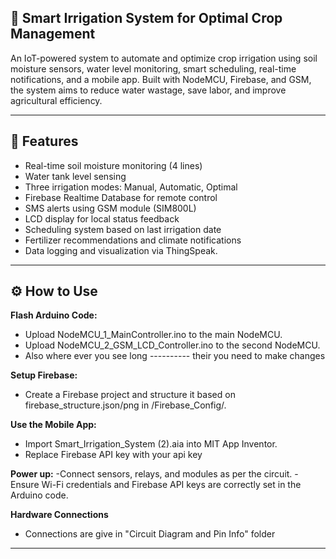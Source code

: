 ## **🌾 Smart Irrigation System for Optimal Crop Management**

An IoT-powered system to automate and optimize crop irrigation using soil moisture sensors, water level monitoring, smart scheduling, real-time notifications, and a mobile app. Built with NodeMCU, Firebase, and GSM, the system aims to reduce water wastage, save labor, and improve agricultural efficiency.

---

## **🚀 Features**

- Real-time soil moisture monitoring (4 lines)
- Water tank level sensing
- Three irrigation modes: Manual, Automatic, Optimal
- Firebase Realtime Database for remote control
- SMS alerts using GSM module (SIM800L)
- LCD display for local status feedback
- Scheduling system based on last irrigation date
- Fertilizer recommendations and climate notifications
- Data logging and visualization via ThingSpeak.
---

## **⚙️ How to Use**

**Flash Arduino Code:**
  - Upload NodeMCU_1_MainController.ino to the main NodeMCU.
  - Upload NodeMCU_2_GSM_LCD_Controller.ino to the second NodeMCU.
  - Also where ever you see long ---------- their you need to make changes
    
    
**Setup Firebase:**
  - Create a Firebase project and structure it based on firebase_structure.json/png in /Firebase_Config/.
    

**Use the Mobile App:**
  - Import Smart_Irrigation_System (2).aia into MIT App Inventor.
  - Replace Firebase API key with your api key
    
  
**Power up:**
  -Connect sensors, relays, and modules as per the circuit.
  -Ensure Wi-Fi credentials and Firebase API keys are correctly set in the Arduino code.

  
**Hardware Connections**
  - Connections are give in "Circuit Diagram and Pin Info" folder
    

---
